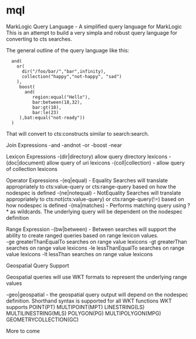 mql
===

MarkLogic Query Language - A  simplified query language for MarkLogic
This is an attempt to build a very simpla and robust query language for converting to cts searches.

The general outline of the query language like this:
```
  and(
    or(
      dir("/foo/bar/","bar",infinity),
      collection("happy","not-happy", "sad")
    ),
     boost(
       and(
          region:equal("Hello"),
          bar:between(18,32),
          bar:gt(18),
          bar:le(23)
     ),bat:equal("not-ready"))
  )
```
That will convert to cts:constructs similar to search:search.  

Join Expressions
-and
-andnot
-or
-boost
-near

Lexicon Expressions
-(dir|directory)  allow query directory lexicons
-(doc|document)   allow query of uri lexicons 
-(coll|collection) - allow query of collection lexicons

Operator Expressions
-(eq|equal) - Equality Searches will translate appropriately to cts:value-query or cts:range-query based on how the nodespec is defined
-(ne|notequal) - NotEquality Searches will translate appropriately to cts:not(cts:value-query) or cts:range-query(!=) based on how nodespec is defined
-(ma|matches) - Performs matching query using ? * as wildcards. The underlying query will be dependent on the nodespec definition

Range Expression
-(bw|between)  - Between searches will support the ability to create ranged queries based on range lexicon values.  
-ge greaterThanEqualTo searches on range value lexicons
-gt greaterThan searches on range value lexicons
-le lessThanEqualTo searches on range value lexicons
-lt lessThan searches on range value lexicons

Geospatial Query Support 
<p>Geospatial queries will use WKT formats to represent the underlying range values</p>
-geo|geospatial - the geospatial query output will depend on the nodespec definition.  
Shorthand syntax is supported for all WKT functions
WKT supports
POINT(PT)
MULTIPOINT(MPT)
LINESTRING(LS)
MULTILINESTRING(MLS)
POLYGON(PG)
MULTIPOLYGON(MPG)
GEOMETRYCOLLECTION(GC)

<p>More to come</p>

